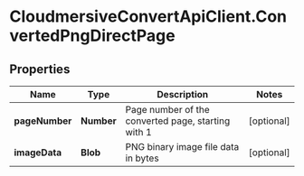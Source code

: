 # CloudmersiveConvertApiClient.ConvertedPngDirectPage

## Properties
Name | Type | Description | Notes
------------ | ------------- | ------------- | -------------
**pageNumber** | **Number** | Page number of the converted page, starting with 1 | [optional] 
**imageData** | **Blob** | PNG binary image file data in bytes | [optional] 


